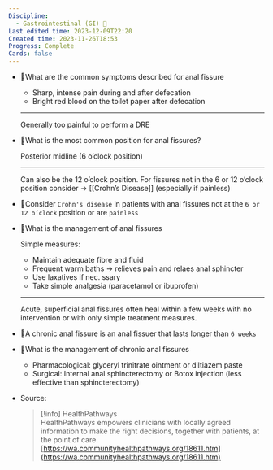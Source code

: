 ```yaml
---
Discipline:
  - Gastrointestinal (GI) 🤮
Last edited time: 2023-12-09T22:20
Created time: 2023-11-26T18:53
Progress: Complete
Cards: false
---
```

- 🍒What are the common symptoms described for anal fissure
    
    - Sharp, intense pain during and after defecation
    - Bright red blood on the toilet paper after defecation
    
    ---
    
    Generally too painful to perform a DRE
    
- 🍒What is the most common position for anal fissures?
    
    Posterior midline (6 o’clock position)
    
    ---
    
    Can also be the 12 o’clock position. For fissures not in the 6 or 12 o’clock position consider → [[Crohn’s Disease]] (especially if painless)
    
- 🍒Consider `Crohn's disease` in patients with anal fissures not at the `6 or 12 o’clock` position or are `painless`
- 🍒What is the management of anal fissures
    
    Simple measures:
    
    - Maintain adequate fibre and fluid
    - Frequent warm baths → relieves pain and relaes anal sphincter
    - Use laxatives if nec. ssary
    - Take simple analgesia (paracetamol or ibuprofen)
    
    ---
    
    Acute, superficial anal fissures often heal within a few weeks with no intervention or with only simple treatment measures.
    
- 🍒A chronic anal fissure is an anal fissuer that lasts longer than `6 weeks`
- 🍒What is the management of chronic anal fissures
    - Pharmacological: glyceryl trinitrate ointment or diltiazem paste
    - Surgical: Internal anal sphincterectomy or Botox injection (less effective than sphincterectomy)
- Source:
    
    > [!info] HealthPathways  
    > HealthPathways empowers clinicians with locally agreed information to make the right decisions, together with patients, at the point of care.  
    > [https://wa.communityhealthpathways.org/18611.htm](https://wa.communityhealthpathways.org/18611.htm)
